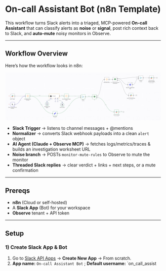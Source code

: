 # On-call Assistant Bot (n8n Template)

This workflow turns Slack alerts into a triaged, MCP-powered **On-call Assistant** that can classify alerts as **noise** or **signal**, post rich context back to Slack, and **auto-mute** noisy monitors in Observe.

---

## Workflow Overview

Here’s how the workflow looks in n8n:

![On-call Assistant Bot Workflow](/images/n8n_workflow.png)

- **Slack Trigger** → listens to channel messages + @mentions  
- **Normalizer** → converts Slack webhook payloads into a clean `alert` object  
- **AI Agent (Claude + Observe MCP)** → fetches logs/metrics/traces & builds an investigation worksheet URL  
- **Noise branch** → POSTs `monitor-mute-rules` to Observe to mute the monitor  
- **Threaded Slack replies** → clear verdict + links + next steps, or a mute confirmation  

---

## Prereqs
- **n8n** (Cloud or self-hosted)  
- A **Slack App** (Bot) for your workspace  
- **Observe** tenant + API token  

---

## Setup

### 1) Create Slack App & Bot
1. Go to [Slack API Apps](https://api.slack.com/apps) → **Create New App** → From scratch.  
2. **App name:** `On-call Assistant Bot` ; **Default username:** `on_call_assist